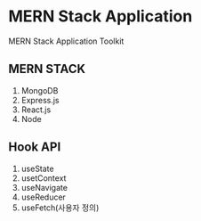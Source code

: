 # MERN Stack Application
MERN Stack Application Toolkit

## MERN STACK
1. MongoDB
2. Express.js
3. React.js
4. Node

## Hook API
1. useState
2. usetContext
3. useNavigate
4. useReducer
5. useFetch(사용자 정의)
